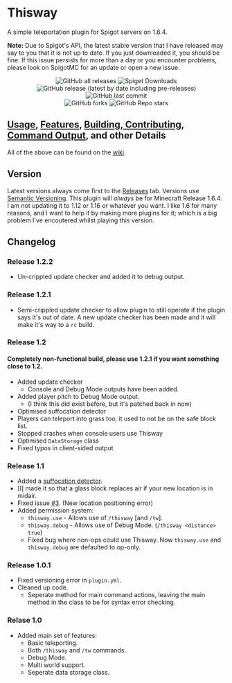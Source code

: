 # Thisway
A simple teleportation plugin for Spigot servers on 1.6.4.

**Note:** Due to Spigot's API, the latest stable version that I have released may say to you that it is not up to date. If you just downloaded it, you should be fine.
If this issue persists for more than a day or you encounter problems, please look on SpigotMC for an update or open a new issue.

<div align="center">
	<img alt="GitHub all releases" src="https://img.shields.io/github/downloads/toydotgame/Thisway/total?label=GitHub%20Downloads">
	<img alt="Spiget Downloads" src="https://img.shields.io/spiget/downloads/87115?label=SpigotMC%20Downloads"><br>
	<img alt="GitHub release (latest by date including pre-releases)" src="https://img.shields.io/github/v/release/toydotgame/Thisway?include_prereleases">
	<img alt="GitHub last commit" src="https://img.shields.io/github/last-commit/toydotgame/Thisway"><br> <!-- I put a `<br>` because I wanted the repo. social details a bit more seperate. -->
	<img alt="GitHub forks" src="https://img.shields.io/github/forks/toydotgame/Thisway">
	<img alt="GitHub Repo stars" src="https://img.shields.io/github/stars/toydotgame/Thisway">
</div>

## [Usage](https://github.com/Toydotgame/Thisway/wiki/How-to-use-Thisway), [Features](https://github.com/Toydotgame/Thisway/wiki/Features-of-Thisway), [Building, Contributing](https://github.com/Toydotgame/Thisway/wiki/How-to-set-up-the-Source-Code-in-Your-Editor-and-Build), [Command Output](https://github.com/Toydotgame/Thisway/wiki/Outputs), and other Details
All of the above can be found on the [wiki](https://github.com/Toydotgame/Thisway/wiki).

## Version
Latest versions always come first to the [Releases](https://github.com/Toydotgame/Thisway/releases) tab.
Versions use [Semantic Versioning](https://semver.org/).
This plugin will _always_ be for Minecraft Release 1.6.4. I am not updating it to 1.12 or 1.16 or whatever you want. I like 1.6 for many reasons, and I want to help it by making more plugins for it; which is a big problem I've encoutered whilst playing this version.

## Changelog
### Release 1.2.2
* Un-crippled update checker and added it to debug output.

### Release 1.2.1
* Semi-crippled update checker to allow plugin to still operate if the plugin says it's out of date. A new update checker has been made and it will make it's way to a `rc` build.

### Release 1.2
#### Completely non-functional build, please use 1.2.1 if you want something close to 1.2.
* Added update checker
	* Console and Debug Mode outputs have been added.
* Added player pitch to Debug Mode output.
	* (I think this did exist before, but it's patched back in now)
* Optimised suffocation detector
* Players can teleport into grass too, it used to not be on the safe block list.
* Stopped crashes when console users use Thisway
* Optimised `DataStorage` class
* Fixed typos in client-sided output

### Release 1.1
* Added a [suffocation detector](https://github.com/Toydotgame/Thisway/wiki/Thisway-Teleporting-Mechanics#tracking-of-players-head-into-a-block).
* \[I\] made it so that a glass block replaces air if your new location is in midair.
* Fixed issue [#3](https://github.com/Toydotgame/Thisway/issues/3). (New location positioning error)
* Added permission system:
   * `thisway.use` - Allows use of `/thisway` \[and `/tw`\].
   * `thisway.debug` - Allows use of Debug Mode. (`/thisway <distance> true`)
   * Fixed bug where non-ops could use Thisway. Now `thisway.use` and `thisway.debug` are defaulted to op-only.

### Release 1.0.1
* Fixed versioning error in `plugin.yml`.
* Cleaned up code.
    * Seperate method for main command actions, leaving the main method in the class to be for syntax error checking.

### Relase 1.0
* Added main set of features:
    * Basic teleporting.
    * Both `/thisway` and `/tw` commands.
    * Debug Mode.
    * Multi world support.
    * Seperate data storage class.
